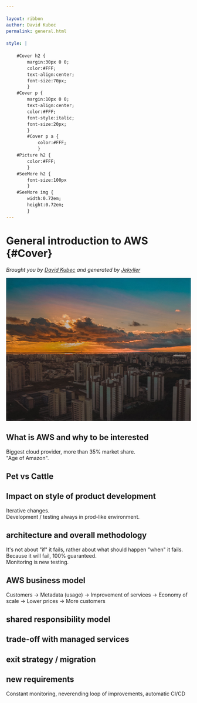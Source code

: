 ```yaml
---

layout: ribbon
author: David Kubec
permalink: general.html

style: |

    #Cover h2 {
        margin:30px 0 0;
        color:#FFF;
        text-align:center;
        font-size:70px;
        }
    #Cover p {
        margin:10px 0 0;
        text-align:center;
        color:#FFF;
        font-style:italic;
        font-size:20px;
        }
        #Cover p a {
            color:#FFF;
            }
    #Picture h2 {
        color:#FFF;
        }
    #SeeMore h2 {
        font-size:100px
        }
    #SeeMore img {
        width:0.72em;
        height:0.72em;
        }
---
```


# General introduction to AWS {#Cover}

*Brought you by [David Kubec](https://vsechnovcloudu.github.io/website/) and generated by [Jekyller](https://github.com/shower/jekyller)*

![](pictures/cover.jpg)
<!-- photo by John Carey, fiftyfootshadows.net -->

## What is AWS and why to be interested

Biggest cloud provider, more than 35% market share.  
"Age of Amazon".  


## Pet vs Cattle

## Impact on style of product development

Iterative changes.  
Development / testing always in prod-like environment.


## architecture and overall methodology

It's not about "if" it fails, rather about what should happen "when" it fails.  
Because it will fail, 100% guaranteed.  
Monitoring is new testing.  

## AWS business model

Customers -> Metadata (usage) -> Improvement of services -> Economy of scale -> Lower prices -> More customers

## shared responsibility model

## trade-off with managed services

## exit strategy / migration

## new requirements

Constant monitoring, neverending loop of improvements, automatic CI/CD
